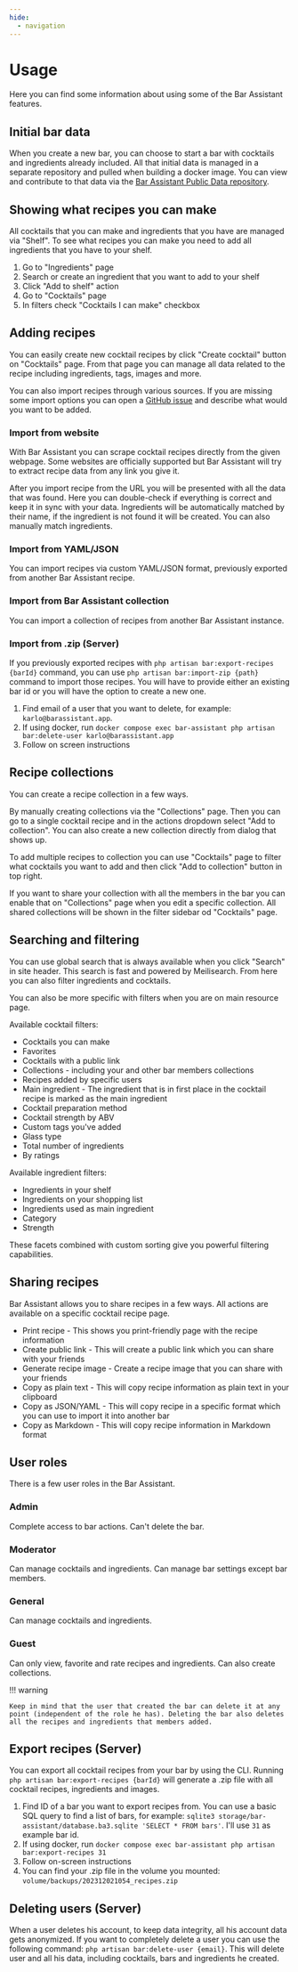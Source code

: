 ```yaml
---
hide:
  - navigation
---
```


# Usage

Here you can find some information about using some of the Bar Assistant features.

## Initial bar data

When you create a new bar, you can choose to start a bar with cocktails and ingredients already included. All that initial data is managed in a separate repository and pulled when building a docker image. You can view and contribute to that data via the [Bar Assistant Public Data repository](https://github.com/bar-assistant/data).

<!-- ![Screenshot](assets/screenshots/bar-create.png) -->

## Showing what recipes you can make

All cocktails that you can make and ingredients that you have are managed via "Shelf". To see what recipes you can make you need to add all ingredients that you have to your shelf.

1. Go to "Ingredients" page
2. Search or create an ingredient that you want to add to your shelf
3. Click "Add to shelf" action
4. Go to "Cocktails" page
5. In filters check "Cocktails I can make" checkbox

## Adding recipes

You can easily create new cocktail recipes by click "Create cocktail" button on "Cocktails" page. From that page you can manage all data related to the recipe including ingredients, tags, images and more.

You can also import recipes through various sources. If you are missing some import options you can open a [GitHub issue](https://github.com/karlomikus/bar-assistant) and describe what would you want to be added.

### Import from website

With Bar Assistant you can scrape cocktail recipes directly from the given webpage. Some websites are officially supported but Bar Assistant will try to extract recipe data from any link you give it.

After you import recipe from the URL you will be presented with all the data that was found. Here you can double-check if everything is correct and keep it in sync with your data. Ingredients will be automatically matched by their name, if the ingredient is not found it will be created. You can also manually match ingredients.

### Import from YAML/JSON

You can import recipes via custom YAML/JSON format, previously exported from another Bar Assistant recipe.

### Import from Bar Assistant collection

You can import a collection of recipes from another Bar Assistant instance.

### Import from .zip (Server)

If you previously exported recipes with `php artisan bar:export-recipes {barId}` command, you can use `php artisan bar:import-zip {path}` command to import those recipes. You will have to provide either an existing bar id or you will have the option to create a new one.

1. Find email of a user that you want to delete, for example: `karlo@barassistant.app`.
2. If using docker, run `docker compose exec bar-assistant php artisan bar:delete-user karlo@barassistant.app`
3. Follow on screen instructions

## Recipe collections

You can create a recipe collection in a few ways.

By manually creating collections via the "Collections" page. Then you can go to a single cocktail recipe and in the actions dropdown select "Add to collection". You can also create a new collection directly from dialog that shows up.

To add multiple recipes to collection you can use "Cocktails" page to filter what cocktails you want to add and then click "Add to collection" button in top right.

If you want to share your collection with all the members in the bar you can enable that on "Collections" page when you edit a specific collection. All shared collections will be shown in the filter sidebar od "Cocktails" page.

## Searching and filtering

You can use global search that is always available when you click "Search" in site header. This search is fast and powered by Meilisearch. From here you can also filter ingredients and cocktails.

You can also be more specific with filters when you are on main resource page.

Available cocktail filters:

- Cocktails you can make
- Favorites
- Cocktails with a public link
- Collections - including your and other bar members collections
- Recipes added by specific users
- Main ingredient - The ingredient that is in first place in the cocktail recipe is marked as the main ingredient
- Cocktail preparation method
- Cocktail strength by ABV
- Custom tags you've added
- Glass type
- Total number of ingredients
- By ratings

Available ingredient filters:

- Ingredients in your shelf
- Ingredients on your shopping list
- Ingredients used as main ingredient
- Category
- Strength

These facets combined with custom sorting give you powerful filtering capabilities.

## Sharing recipes

Bar Assistant allows you to share recipes in a few ways. All actions are available on a specific cocktail recipe page.

- Print recipe - This shows you print-friendly page with the recipe information
- Create public link - This will create a public link which you can share with your friends
- Generate recipe image - Create a recipe image that you can share with your friends
- Copy as plain text - This will copy recipe information as plain text in your clipboard
- Copy as JSON/YAML - This will copy recipe in a specific format which you can use to import it into another bar
- Copy as Markdown - This will copy recipe information in Markdown format

## User roles

There is a few user roles in the Bar Assistant.

### Admin

Complete access to bar actions. Can't delete the bar.

### Moderator

Can manage cocktails and ingredients. Can manage bar settings except bar members.

### General

Can manage cocktails and ingredients.

### Guest

Can only view, favorite and rate recipes and ingredients. Can also create collections.

!!! warning

    Keep in mind that the user that created the bar can delete it at any point (independent of the role he has). Deleting the bar also deletes all the recipes and ingredients that members added.

## Export recipes (Server)

You can export all cocktail recipes from your bar by using the CLI. Running `php artisan bar:export-recipes {barId}` will generate a .zip file with all cocktail recipes, ingredients and images.

1. Find ID of a bar you want to export recipes from. You can use a basic SQL query to find a list of bars, for example: `sqlite3 storage/bar-assistant/database.ba3.sqlite 'SELECT * FROM bars'`. I'll use `31` as example bar id.
2. If using docker, run `docker compose exec bar-assistant php artisan bar:export-recipes 31`
3. Follow on-screen instructions
4. You can find your .zip file in the volume you mounted: `volume/backups/202312021054_recipes.zip`

## Deleting users (Server)

When a user deletes his account, to keep data integrity, all his account data gets anonymized. If you want to completely delete a user you can use the following command: `php artisan bar:delete-user {email}`. This will delete user and all his data, including cocktails, bars and ingredients he created.
